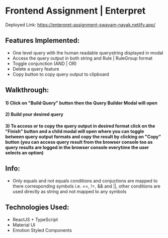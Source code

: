# Frontend Assignment | Enterpret

Deployed Link: https://enterpret-assignment-swayam-nayak.netlify.app/

## Features Implemented:
* One level query with the human readable querystring displayed in modal 
* Access the query output in both string and Rule | RuleGroup format
* Toggle conjunction (AND | OR)
* Delete a query feature
* Copy button to copy query output to clipboard

## Walkthrough:
#### 1) Click on "Build Query" button then the Query Builder Modal will open
#### 2) Build your desired query
#### 3) To access or to copy the query output in desired format click on the "Finish" button and a child modal will open where you can toggle between query output formats and copy the result by clicking on "Copy" button (you can access query result from the browser console too as query results are logged in the browser console everytime the user selects an option)

## Info:
* Only equals and not equals conditions and conjuctions are mapped to there corresponding symbols i.e. ==, !=, && and ||, other conditions are used directly as string and not mapped to any symbols

## Technologies Used:

* ReactJS + TypeScript
* Material UI
* Emotion Styled Components
